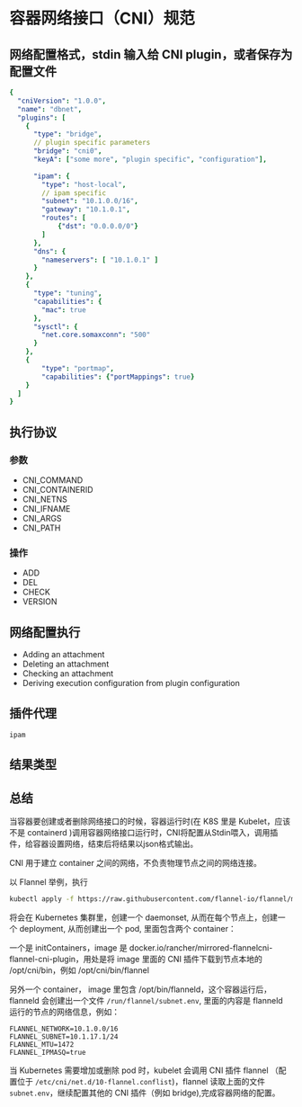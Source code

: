 # 容器网络接口（CNI）规范

## 网络配置格式，stdin 输入给 CNI plugin，或者保存为配置文件

```yaml
{
  "cniVersion": "1.0.0",
  "name": "dbnet",
  "plugins": [
    {
      "type": "bridge",
      // plugin specific parameters
      "bridge": "cni0",
      "keyA": ["some more", "plugin specific", "configuration"],
      
      "ipam": {
        "type": "host-local",
        // ipam specific
        "subnet": "10.1.0.0/16",
        "gateway": "10.1.0.1",
        "routes": [
            {"dst": "0.0.0.0/0"}
        ]
      },
      "dns": {
        "nameservers": [ "10.1.0.1" ]
      }
    },
    {
      "type": "tuning",
      "capabilities": {
        "mac": true
      },
      "sysctl": {
        "net.core.somaxconn": "500"
      }
    },
    {
        "type": "portmap",
        "capabilities": {"portMappings": true}
    }
  ]
}
```

## 执行协议

### 参数

- CNI_COMMAND
- CNI_CONTAINERID
- CNI_NETNS
- CNI_IFNAME
- CNI_ARGS
- CNI_PATH

### 操作

- ADD
- DEL
- CHECK
- VERSION

## 网络配置执行

- Adding an attachment
- Deleting an attachment
- Checking an attachment
- Deriving execution configuration from plugin configuration

## 插件代理

`ipam`

## 结果类型

## 总结

当容器要创建或者删除网络接口的时候，容器运行时(在 K8S 里是 Kubelet，应该不是 containerd )调用容器网络接口运行时，CNI将配置从Stdin喂入，调用插件，给容器设置网络，结束后将结果以json格式输出。

CNI 用于建立 container 之间的网络，不负责物理节点之间的网络连接。

以 Flannel 举例，执行
```bash
kubectl apply -f https://raw.githubusercontent.com/flannel-io/flannel/master/Documentation/kube-flannel.yml
```

将会在 Kubernetes 集群里，创建一个 daemonset, 从而在每个节点上，创建一个 deployment, 从而创建出一个 pod, 里面包含两个 container：

一个是 initContainers，image 是 docker.io/rancher/mirrored-flannelcni-flannel-cni-plugin，用处是将 image 里面的 CNI 插件下载到节点本地的 /opt/cni/bin，例如 /opt/cni/bin/flannel

另外一个 container， image 里包含 /opt/bin/flanneld，这个容器运行后，flanneld 会创建出一个文件 `/run/flannel/subnet.env`, 里面的内容是 flanneld 运行的节点的网络信息，例如：

```
FLANNEL_NETWORK=10.1.0.0/16
FLANNEL_SUBNET=10.1.17.1/24
FLANNEL_MTU=1472
FLANNEL_IPMASQ=true
```

当 Kubernetes 需要增加或删除 pod 时，kubelet 会调用 CNI 插件 flannel （配置位于 `/etc/cni/net.d/10-flannel.conflist`)，flannel 读取上面的文件 `subnet.env`，继续配置其他的 CNI 插件（例如 bridge),完成容器网络的配置。
